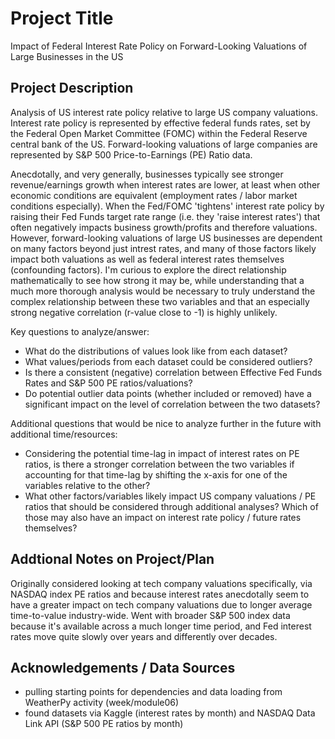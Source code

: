 # Project Title
Impact of Federal Interest Rate Policy on Forward-Looking Valuations of Large Businesses in the US

## Project Description
Analysis of US interest rate policy relative to large US company valuations. Interest rate policy is represented by effective federal funds rates, set by the Federal Open Market Committee (FOMC) within the Federal Reserve central bank of the US. Forward-looking valuations of large companies are represented by S&P 500 Price-to-Earnings (PE) Ratio data.

Anecdotally, and very generally, businesses typically see stronger revenue/earnings growth when interest rates are lower, at least when other economic conditions are equivalent (employment rates / labor market conditions especially). When the Fed/FOMC 'tightens' interest rate policy by raising their Fed Funds target rate range (i.e. they 'raise interest rates') that often negatively impacts business growth/profits and therefore valuations. However, forward-looking valuations of large US businesses are dependent on many factors beyond just intrest rates, and many of those factors likely impact both valuations as well as federal interest rates themselves (confounding factors). I'm curious to explore the direct relationship mathematically to see how strong it may be, while understanding that a much more thorough analysis would be necessary to truly understand the complex relationship between these two variables and that an especially strong negative correlation (r-value close to -1) is highly unlikely.

Key questions to analyze/answer:
- What do the distributions of values look like from each dataset?
- What values/periods from each dataset could be considered outliers?
- Is there a consistent (negative) correlation between Effective Fed Funds Rates and S&P 500 PE ratios/valuations?
- Do potential outlier data points (whether included or removed) have a significant impact on the level of correlation between the two datasets?

Additional questions that would be nice to analyze further in the future with additional time/resources:
- Considering the potential time-lag in impact of interest rates on PE ratios, is there a stronger correlation between the two variables if accounting for that time-lag by shifting the x-axis for one of the variables relative to the other?
- What other factors/variables likely impact US company valuations / PE ratios that should be considered through additional analyses? Which of those may also have an impact on interest rate policy / future rates themselves?

## Addtional Notes on Project/Plan
Originally considered looking at tech company valuations specifically, via NASDAQ index PE ratios and because interest rates anecdotally seem to have a greater impact on tech company valuations due to longer average time-to-value industry-wide. Went with broader S&P 500 index data because it's available across a much longer time period, and Fed interest rates move quite slowly over years and differently over decades.

## Acknowledgements / Data Sources
- pulling starting points for dependencies and data loading from WeatherPy activity (week/module06)
- found datasets via Kaggle (interest rates by month) and NASDAQ Data Link API (S&P 500 PE ratios by month)

